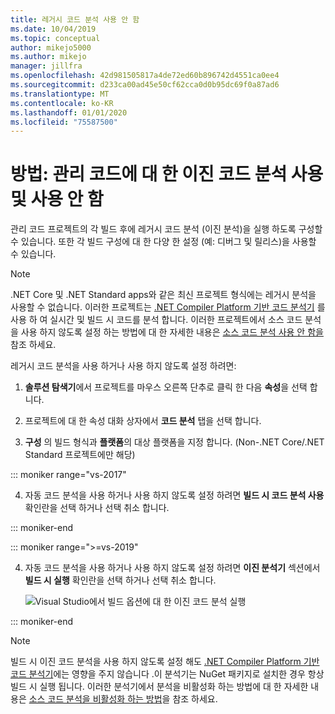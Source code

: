 ```yaml
---
title: 레거시 코드 분석 사용 안 함
ms.date: 10/04/2019
ms.topic: conceptual
author: mikejo5000
ms.author: mikejo
manager: jillfra
ms.openlocfilehash: 42d981505817a4de72ed60b896742d4551ca0ee4
ms.sourcegitcommit: d233ca00ad45e50cf62cca0d0b95dc69f0a87ad6
ms.translationtype: MT
ms.contentlocale: ko-KR
ms.lasthandoff: 01/01/2020
ms.locfileid: "75587500"
---
```

# <a name="how-to-enable-and-disable-binary-code-analysis-for-managed-code"></a>방법: 관리 코드에 대 한 이진 코드 분석 사용 및 사용 안 함

관리 코드 프로젝트의 각 빌드 후에 레거시 코드 분석 (이진 분석)을 실행 하도록 구성할 수 있습니다. 또한 각 빌드 구성에 대 한 다양 한 설정 (예: 디버그 및 릴리스)을 사용할 수 있습니다.

> [!NOTE]
> .NET Core 및 .NET Standard apps와 같은 최신 프로젝트 형식에는 레거시 분석을 사용할 수 없습니다. 이러한 프로젝트는 [.NET Compiler Platform 기반 코드 분석기](roslyn-analyzers-overview.md) 를 사용 하 여 실시간 및 빌드 시 코드를 분석 합니다. 이러한 프로젝트에서 소스 코드 분석을 사용 하지 않도록 설정 하는 방법에 대 한 자세한 내용은 [소스 코드 분석 사용 안 함을](disable-code-analysis.md)참조 하세요.

레거시 코드 분석을 사용 하거나 사용 하지 않도록 설정 하려면:

1. **솔루션 탐색기**에서 프로젝트를 마우스 오른쪽 단추로 클릭 한 다음 **속성**을 선택 합니다.

2. 프로젝트에 대 한 속성 대화 상자에서 **코드 분석** 탭을 선택 합니다.

3. **구성** 의 빌드 형식과 **플랫폼**의 대상 플랫폼을 지정 합니다. (Non-.NET Core/.NET Standard 프로젝트에만 해당)

::: moniker range="vs-2017"

4. 자동 코드 분석을 사용 하거나 사용 하지 않도록 설정 하려면 **빌드 시 코드 분석 사용** 확인란을 선택 하거나 선택 취소 합니다.

::: moniker-end

::: moniker range=">=vs-2019"

4. 자동 코드 분석을 사용 하거나 사용 하지 않도록 설정 하려면 **이진 분석기** 섹션에서 **빌드 시 실행** 확인란을 선택 하거나 선택 취소 합니다.

   ![Visual Studio에서 빌드 옵션에 대 한 이진 코드 분석 실행](media/run-on-build-binary-analyzers.png)

::: moniker-end

> [!NOTE]
> 빌드 시 이진 코드 분석을 사용 하지 않도록 설정 해도 [.NET Compiler Platform 기반 코드 분석기](roslyn-analyzers-overview.md)에는 영향을 주지 않습니다 .이 분석기는 NuGet 패키지로 설치한 경우 항상 빌드 시 실행 됩니다. 이러한 분석기에서 분석을 비활성화 하는 방법에 대 한 자세한 내용은 [소스 코드 분석을 비활성화 하는 방법](disable-code-analysis.md)을 참조 하세요.
